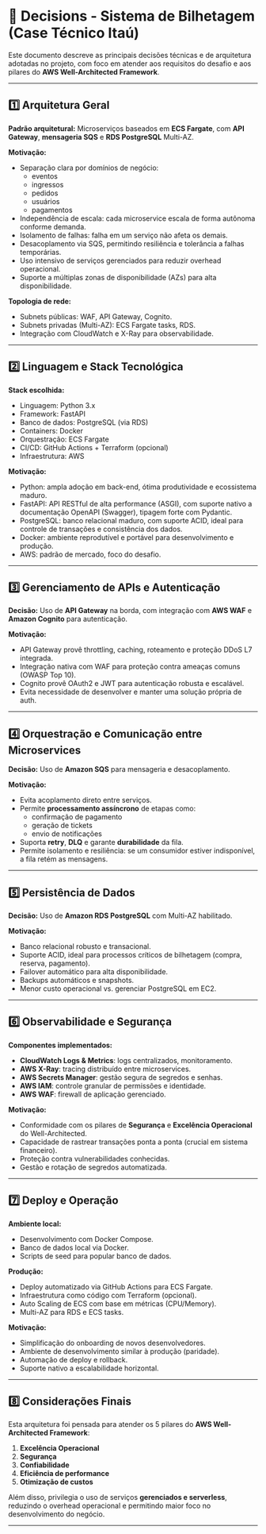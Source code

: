 
# 📝 Decisions - Sistema de Bilhetagem (Case Técnico Itaú)

Este documento descreve as principais decisões técnicas e de arquitetura adotadas no projeto, com foco em atender aos requisitos do desafio e aos pilares do **AWS Well-Architected Framework**.

---

## 1️⃣ Arquitetura Geral

**Padrão arquitetural:** Microserviços baseados em **ECS Fargate**, com **API Gateway**, **mensageria SQS** e **RDS PostgreSQL** Multi-AZ.

**Motivação:**

- Separação clara por domínios de negócio:
  - eventos
  - ingressos
  - pedidos
  - usuários
  - pagamentos
- Independência de escala: cada microservice escala de forma autônoma conforme demanda.
- Isolamento de falhas: falha em um serviço não afeta os demais.
- Desacoplamento via SQS, permitindo resiliência e tolerância a falhas temporárias.
- Uso intensivo de serviços gerenciados para reduzir overhead operacional.
- Suporte a múltiplas zonas de disponibilidade (AZs) para alta disponibilidade.

**Topologia de rede:**

- Subnets públicas: WAF, API Gateway, Cognito.
- Subnets privadas (Multi-AZ): ECS Fargate tasks, RDS.
- Integração com CloudWatch e X-Ray para observabilidade.

---

## 2️⃣ Linguagem e Stack Tecnológica

**Stack escolhida:**

- Linguagem: Python 3.x
- Framework: FastAPI
- Banco de dados: PostgreSQL (via RDS)
- Containers: Docker
- Orquestração: ECS Fargate
- CI/CD: GitHub Actions + Terraform (opcional)
- Infraestrutura: AWS

**Motivação:**

- Python: ampla adoção em back-end, ótima produtividade e ecossistema maduro.
- FastAPI: API RESTful de alta performance (ASGI), com suporte nativo a documentação OpenAPI (Swagger), tipagem forte com Pydantic.
- PostgreSQL: banco relacional maduro, com suporte ACID, ideal para controle de transações e consistência dos dados.
- Docker: ambiente reprodutível e portável para desenvolvimento e produção.
- AWS: padrão de mercado, foco do desafio.

---

## 3️⃣ Gerenciamento de APIs e Autenticação

**Decisão:** Uso de **API Gateway** na borda, com integração com **AWS WAF** e **Amazon Cognito** para autenticação.

**Motivação:**

- API Gateway provê throttling, caching, roteamento e proteção DDoS L7 integrada.
- Integração nativa com WAF para proteção contra ameaças comuns (OWASP Top 10).
- Cognito provê OAuth2 e JWT para autenticação robusta e escalável.
- Evita necessidade de desenvolver e manter uma solução própria de auth.

---

## 4️⃣ Orquestração e Comunicação entre Microservices

**Decisão:** Uso de **Amazon SQS** para mensageria e desacoplamento.

**Motivação:**

- Evita acoplamento direto entre serviços.
- Permite **processamento assíncrono** de etapas como:
  - confirmação de pagamento
  - geração de tickets
  - envio de notificações
- Suporta **retry**, **DLQ** e garante **durabilidade** da fila.
- Permite isolamento e resiliência: se um consumidor estiver indisponível, a fila retém as mensagens.

---

## 5️⃣ Persistência de Dados

**Decisão:** Uso de **Amazon RDS PostgreSQL** com Multi-AZ habilitado.

**Motivação:**

- Banco relacional robusto e transacional.
- Suporte ACID, ideal para processos críticos de bilhetagem (compra, reserva, pagamento).
- Failover automático para alta disponibilidade.
- Backups automáticos e snapshots.
- Menor custo operacional vs. gerenciar PostgreSQL em EC2.

---

## 6️⃣ Observabilidade e Segurança

**Componentes implementados:**

- **CloudWatch Logs & Metrics**: logs centralizados, monitoramento.
- **AWS X-Ray**: tracing distribuído entre microservices.
- **AWS Secrets Manager**: gestão segura de segredos e senhas.
- **AWS IAM**: controle granular de permissões e identidade.
- **AWS WAF**: firewall de aplicação gerenciado.

**Motivação:**

- Conformidade com os pilares de **Segurança** e **Excelência Operacional** do Well-Architected.
- Capacidade de rastrear transações ponta a ponta (crucial em sistema financeiro).
- Proteção contra vulnerabilidades conhecidas.
- Gestão e rotação de segredos automatizada.

---

## 7️⃣ Deploy e Operação

**Ambiente local:**

- Desenvolvimento com Docker Compose.
- Banco de dados local via Docker.
- Scripts de seed para popular banco de dados.

**Produção:**

- Deploy automatizado via GitHub Actions para ECS Fargate.
- Infraestrutura como código com Terraform (opcional).
- Auto Scaling de ECS com base em métricas (CPU/Memory).
- Multi-AZ para RDS e ECS tasks.

**Motivação:**

- Simplificação do onboarding de novos desenvolvedores.
- Ambiente de desenvolvimento similar à produção (paridade).
- Automação de deploy e rollback.
- Suporte nativo a escalabilidade horizontal.

---

## 8️⃣ Considerações Finais

Esta arquitetura foi pensada para atender os 5 pilares do **AWS Well-Architected Framework**:

1. **Excelência Operacional**
2. **Segurança**
3. **Confiabilidade**
4. **Eficiência de performance**
5. **Otimização de custos**

Além disso, privilegia o uso de serviços **gerenciados e serverless**, reduzindo o overhead operacional e permitindo maior foco no desenvolvimento do negócio.

---